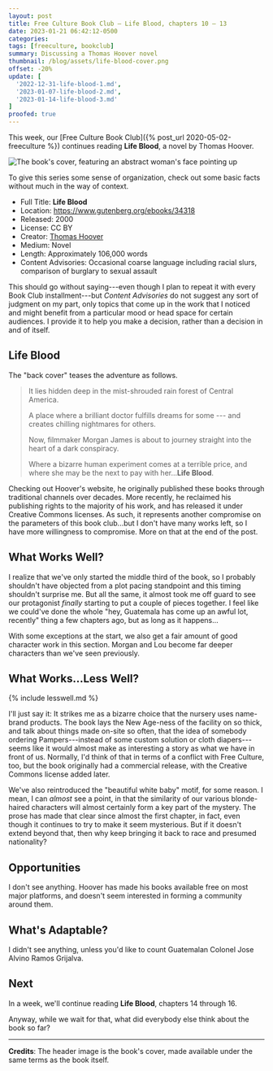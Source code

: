 ```yaml
---
layout: post
title: Free Culture Book Club — Life Blood, chapters 10 – 13
date: 2023-01-21 06:42:12-0500
categories:
tags: [freeculture, bookclub]
summary: Discussing a Thomas Hoover novel
thumbnail: /blog/assets/life-blood-cover.png
offset: -20%
update: [
  '2022-12-31-life-blood-1.md',
  '2023-01-07-life-blood-2.md',
  '2023-01-14-life-blood-3.md'
]
proofed: true
---
```


This week, our [Free Culture Book Club]({% post_url 2020-05-02-freeculture %}) continues reading **Life Blood**, a novel by Thomas Hoover.

![The book's cover, featuring an abstract woman's face pointing up](/blog/assets/life-blood-cover.png "Out of the...something or other.")

To give this series some sense of organization, check out some basic facts without much in the way of context.

 * Full Title:  **Life Blood**
 * Location:  <https://www.gutenberg.org/ebooks/34318>
 * Released:  2000
 * License:  CC BY
 * Creator:  [Thomas Hoover](https://www.thomashoover.info/index.htm)
 * Medium:  Novel
 * Length:  Approximately 106,000 words
 * Content Advisories:  Occasional coarse language including racial slurs, comparison of burglary to sexual assault

This should go without saying---even though I plan to repeat it with every Book Club installment---but *Content Advisories* do not suggest any sort of judgment on my part, only topics that come up in the work that I noticed and might benefit from a particular mood or head space for certain audiences.  I provide it to help you make a decision, rather than a decision in and of itself.

## Life Blood

The "back cover" teases the adventure as follows.

 > It lies hidden deep in the mist-shrouded rain forest of Central America.
 >
 > A place where a brilliant doctor fulfills dreams for some --- and creates chilling nightmares for others.
 >
 > Now, filmmaker Morgan James is about to journey straight into the heart of a dark conspiracy.
 >
 > Where a bizarre human experiment comes at a terrible price, and where she may be the next to pay with her...**Life Blood**.

Checking out Hoover's website, he originally published these books through traditional channels over decades.  More recently, he reclaimed his publishing rights to the majority of his work, and has released it under Creative Commons licenses.  As such, it represents another compromise on the parameters of this book club...but I don't have many works left, so I have more willingness to compromise.  More on that at the end of the post.

## What Works Well?

I realize that we've only started the middle third of the book, so I probably shouldn't have objected from a plot pacing standpoint and this timing shouldn't surprise me.  But all the same, it almost took me off guard to see our protagonist *finally* starting to put a couple of pieces together.  I feel like we could've done the whole "hey, Guatemala has come up an awful lot, recently" thing a few chapters ago, but as long as it happens...

With some exceptions at the start, we also get a fair amount of good character work in this section.  Morgan and Lou become far deeper characters than we've seen previously.

## What Works...Less Well?

{% include lesswell.md %}

I'll just say it:  It strikes me as a bizarre choice that the nursery uses name-brand products.  The book lays the New Age-ness of the facility on so thick, and talk about things made on-site so often, that the idea of somebody ordering Pampers---instead of some custom solution or cloth diapers---seems like it would almost make as interesting a story as what we have in front of us.  Normally, I'd think of that in terms of a conflict with Free Culture, too, but the book originally had a commercial release, with the Creative Commons license added later.

We've also reintroduced the "beautiful white baby" motif, for some reason.  I mean, I can *almost* see a point, in that the similarity of our various blonde-haired characters will almost certainly form a key part of the mystery.  The prose has made that clear since almost the first chapter, in fact, even though it continues to try to make it seem mysterious.  But if it doesn't extend beyond that, then why keep bringing it back to race and presumed nationality?

## Opportunities

I don't see anything.  Hoover has made his books available free on most major platforms, and doesn't seem interested in forming a community around them.

## What's Adaptable?

I didn't see anything, unless you'd like to count Guatemalan Colonel Jose Alvino Ramos Grijalva.

## Next

In a week, we'll continue reading **Life Blood**, chapters 14 through 16.

Anyway, while we wait for that, what did everybody else think about the book so far?

* * *

**Credits**:  The header image is the book's cover, made available under the same terms as the book itself.
